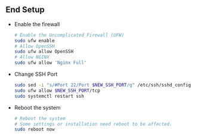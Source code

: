 ## End Setup

- Enable the firewall
    ```bash
    # Enable the Uncomplicated Firewall (UFW)
    sudo ufw enable
    # Allow OpenSSH
    sudo ufw allow OpenSSH
    # Allow NGINX
    sudo ufw allow 'Nginx Full'
    ```
- Change SSH Port
    ```bash
    sudo sed -i "s/#Port 22/Port $NEW_SSH_PORT/g" /etc/ssh/sshd_config
    sudo ufw allow $NEW_SSH_PORT/tcp
    sudo systemctl restart ssh
    ```
- Reboot the system
    ```bash
    # Reboot the system
    # Some settings or installation need reboot to be affected.
    sudo reboot now
    ```